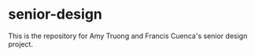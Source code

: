 senior-design
=============
This is the repository for Amy Truong and Francis Cuenca's senior design project.
